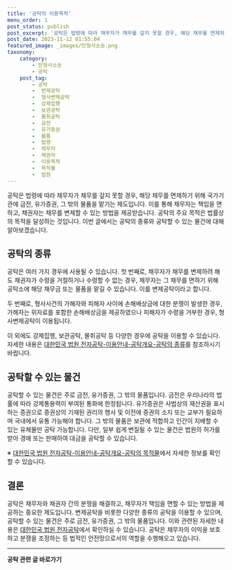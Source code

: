 ```yaml
---
title: '공탁의 이용목적'
menu_order: 1
post_status: publish
post_excerpt: '공탁은 법령에 따라 채무자가 채무를 갚지 못할 경우, 해당 채무를 면제하기 위해 국가기관에 금전, 유가증권, 그 밖의 물품을 맡기는 제도입니다. 이를 통해 채무자는 책임을 면하고, 채권자는 채무를 변제할 수 있는 방법을 제공받습니다. 공탁의 주요 목적은 법률상의 목적을 달성하는 것입니다. 이번 글에서는 공탁의 종류와 공탁할 수 있는 물건에 대해 알아보겠습니다.'
post_date: 2023-11-12 01:55:04
featured_image: _images/민형사소송.png
taxonomy:
    category:
        - 민형사소송
        - 공탁
    post_tag:
        - 공탁
        -  변제공탁
        -  형사변제공탁
        -  강제집행
        -  보관공탁
        -  몰취공탁
        -  금전
        -  유가증권
        -  물품
        -  법령
        -  채무자
        -  채권자
        -  이용목적
        -  목적물
        -  법원
---
```



공탁은 법령에 따라 채무자가 채무를 갚지 못할 경우, 해당 채무를 면제하기 위해 국가기관에 금전, 유가증권, 그 밖의 물품을 맡기는 제도입니다. 이를 통해 채무자는 책임을 면하고, 채권자는 채무를 변제할 수 있는 방법을 제공받습니다. 공탁의 주요 목적은 법률상의 목적을 달성하는 것입니다. 이번 글에서는 공탁의 종류와 공탁할 수 있는 물건에 대해 알아보겠습니다.

## 공탁의 종류

공탁은 여러 가지 경우에 사용될 수 있습니다. 첫 번째로, 채무자가 채무를 변제하려 해도 채권자가 수령을 거절하거나 수령할 수 없는 경우, 채무자는 그 채무를 면하기 위해 공탁소에 해당 채무금 또는 물품을 맡길 수 있습니다. 이를 변제공탁이라고 합니다.

두 번째로, 형사사건의 가해자와 피해자 사이에 손해배상금에 대한 분쟁이 발생한 경우, 가해자는 위자료를 포함한 손해배상금을 제공하였으나 피해자가 수령을 거부한 경우, 형사변제공탁이 이용됩니다.

이 외에도 강제집행, 보관공탁, 몰취공탁 등 다양한 경우에 공탁을 이용할 수 있습니다. 자세한 내용은 [대한민국 법원 전자공탁-이용안내-공탁개요-공탁의 종류](https://ekt.scourt.go.kr/ekt/userjiwon/ktBizGd/inqElcSrvs.dev)를 참조하시기 바랍니다.

## 공탁할 수 있는 물건

공탁할 수 있는 물건은 주로 금전, 유가증권, 그 밖의 물품입니다. 금전은 우리나라의 법률에 따라 강제통용력이 부여된 통화에 한정됩니다. 유가증권은 사법상의 재산권을 표시하는 증권으로 증권상의 기재된 권리의 행사 및 이전에 증권의 소지 또는 교부가 필요하며 국내에서 유통 가능해야 합니다. 그 밖의 물품은 보관에 적합하고 인간이 지배할 수 있는 유체물만 공탁 가능합니다. 다만, 일부 쉽게 변질될 수 있는 물건은 법원의 허가를 받아 경매 또는 판매하여 대금을 공탁할 수 있습니다.

※ [대한민국 법원 전자공탁-이용안내-공탁개요-공탁의 목적물](https://ekt.scourt.go.kr/ekt/userjiwon/ktBizGd/inqElcSrvs.dev)에서 자세한 정보를 확인할 수 있습니다.

## 결론

공탁은 채무자와 채권자 간의 분쟁을 해결하고, 채무자가 책임을 면할 수 있는 방법을 제공하는 중요한 제도입니다. 변제공탁을 비롯한 다양한 종류의 공탁을 이용할 수 있으며, 공탁할 수 있는 물건은 주로 금전, 유가증권, 그 밖의 물품입니다. 이와 관련된 자세한 내용은 [대한민국 법원 전자공탁](https://ekt.scourt.go.kr/ekt/userjiwon/ktBizGd/inqElcSrvs.dev)에서 확인하실 수 있습니다. 공탁은 채무자의 이익을 보호하고 분쟁을 조정하는 등 법적인 안전망으로서의 역할을 수행해오고 있습니다.


<!-- wp:separator -->
<hr class="wp-block-separator has-alpha-channel-opacity"/>
<!-- /wp:separator -->

<!-- wp:group {"backgroundColor":"base","layout":{"type":"constrained"}} -->
<div class="wp-block-group has-base-background-color has-background"><!-- wp:paragraph {"align":"center","fontSize":"medium"} -->
<p class="has-text-align-center has-large-font-size"><strong>공탁 관련 글 바로가기</strong></p>
<!-- /wp:paragraph -->


<!-- wp:latest-posts
{"categories":[{"id":15187,"count":19,"description":"","link":"https://uknowlaw.com/category/%ea%b3%b5%ed%83%81/","name":"공탁","slug":"공탁","taxonomy":"category","parent":0,"meta":[],"_links":{"self":[{"href":"https://uknowlaw.com/wp-json/wp/v2/categories/15187"}],"collection":[{"href":"https://uknowlaw.com/wp-json/wp/v2/categories"}],"about":[{"href":"https://uknowlaw.com/wp-json/wp/v2/taxonomies/category"}],"wp:post_type":[{"href":"https://uknowlaw.com/wp-json/wp/v2/posts?categories=15187"}],"curies":[{"name":"wp","href":"https://api.w.org/{rel}","templated":true}]}}],"postsToShow":100,"excerptLength":28,"postLayout":"grid","columns":2,"featuredImageAlign":"left","featuredImageSizeSlug":"large","fontSize":"small"} /--></div>
<!-- /wp:group -->